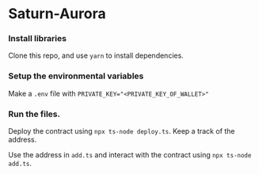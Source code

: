 # Saturn-Aurora

### Install libraries

Clone this repo, and use `yarn` to install dependencies.

### Setup the environmental variables

Make a `.env` file with `PRIVATE_KEY="<PRIVATE_KEY_OF_WALLET>"`

### Run the files.

Deploy the contract using `npx ts-node deploy.ts`. Keep a track of the address.

Use the address in `add.ts` and interact with the contract using `npx ts-node add.ts`.
